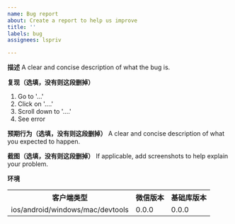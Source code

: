 ```yaml
---
name: Bug report
about: Create a report to help us improve
title: ''
labels: bug
assignees: lspriv

---
```


**描述**
A clear and concise description of what the bug is.

**复现（选填，没有则这段删掉）**
1. Go to '...'
2. Click on '....'
3. Scroll down to '....'
4. See error

**预期行为（选填，没有则这段删掉）**
A clear and concise description of what you expected to happen.

**截图（选填，没有则这段删掉）**
If applicable, add screenshots to help explain your problem.

**环境**
<table>
    <tr>
        <th>客户端类型</th>
        <th>微信版本</th>
        <th>基础库版本</th>
    </tr>
    <tr>
        <td>ios/android/windows/mac/devtools</td>
        <td>0.0.0</td>
        <td>0.0.0</td>
    </tr>
</table>
